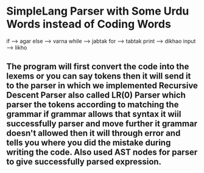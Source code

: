 # SimpleLang Parser with Some Urdu Words instead of Coding Words
if --> agar
else --> varna
while --> jabtak
for --> tabtak
print --> dikhao
input --> likho

## The program will first convert the code into the lexems or you can say tokens then it will send it to the parser in which we implemented Recursive Descent Parser also called LR(0) Parser which parser the tokens according to matching the grammar if grammar allows that syntax it wiil successfully parser and move further it grammar doesn't allowed then it will through error and tells you where you did the mistake during writing the code. Also used AST nodes for parser to give successfully parsed expression.